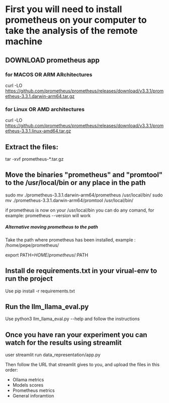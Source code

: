 # First you will need to install prometheus on your computer to take the analysis of the remote machine

## DOWNLOAD prometheus app

### for MACOS OR ARM ARchitectures

curl -LO https://github.com/prometheus/prometheus/releases/download/v3.3.1/prometheus-3.3.1.darwin-arm64.tar.gz

### for Linux OR AMD architectures

curl -LO https://github.com/prometheus/prometheus/releases/download/v3.3.1/prometheus-3.3.1.linux-amd64.tar.gz

## Extract the files:

tar -xvf prometheus-*.tar.gz 

## Move the binaries "prometheus" and "promtool" to the /usr/local/bin or any place in the path

sudo mv ./prometheus-3.3.1.darwin-arm64/prometheus /usr/local/bin/
sudo mv ./prometheus-3.3.1.darwin-arm64/promtool /usr/local/bin/

if prometheus is now on your /usr/local/bin you can do any comand, for example:
prometheus --version will work

##### Alternative moving prometheus to the path
Take the path where prometheus has been installed, example : /home/pepe/prometheus/

export PATH=$HOME/prometheus/:$PATH


## Install de requirements.txt in your virual-env to run the project

Use pip install -r requirements.txt


## Run the llm_llama_eval.py

Use python3 llm_llama_eval.py --help and follow the instructions


## Once you have ran your experiment you can watch for the results using streamlit

user streamlit run data_representation/app.py

Then follow the URL that streamlit gives to you, and upload the files in this order:
- Ollama metrics
- Models scores
- Prometheus metrics
- General inforamtion